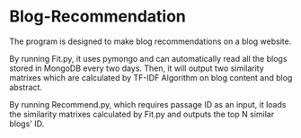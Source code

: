 # Blog-Recommendation

The program is designed to make blog recommendations on a blog website. 

By running Fit.py, it uses pymongo and can automatically read all the blogs stored in MongoDB every two days. Then, it will output two similarity matrixes which are calculated by TF-IDF Algorithm on blog content and blog abstract. 

By running Recommend.py, which requires passage ID as an input, it loads the similarity matrixes calculated by Fit.py and outputs the top N similar blogs' ID.
